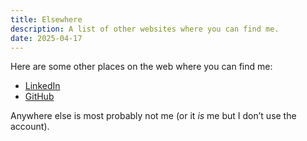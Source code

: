 ```yaml
---
title: Elsewhere
description: A list of other websites where you can find me.
date: 2025-04-17
---
```


Here are some other places on the web where you can find me:

* [LinkedIn](https://www.linkedin.com/in/rubenarakelyan/)
* [GitHub](https://github.com/rubenarakelyan)

Anywhere else is most probably not me (or it *is* me but I don’t use the account).
